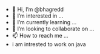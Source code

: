- 👋 Hi, I’m @bhagredd
- 👀 I’m interested in ...
- 🌱 I’m currently learning ...
- 💞️ I’m looking to collaborate on ...
- 📫 How to reach me ...
- i am intrested to work on java

<!---
bhagredd/bhagredd is a ✨ special ✨ repository because its `README.md` (this file) appears on your GitHub profile.
You can click the Preview link to take a look at your changes.
--->
